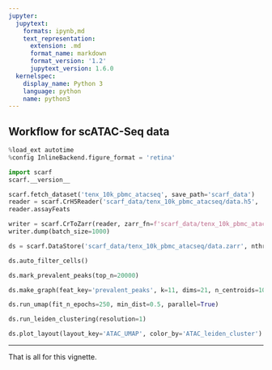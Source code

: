 ```yaml
---
jupyter:
  jupytext:
    formats: ipynb,md
    text_representation:
      extension: .md
      format_name: markdown
      format_version: '1.2'
      jupytext_version: 1.6.0
  kernelspec:
    display_name: Python 3
    language: python
    name: python3
---
```


## Workflow for scATAC-Seq data

```python
%load_ext autotime
%config InlineBackend.figure_format = 'retina'

import scarf
scarf.__version__
```

```python
scarf.fetch_dataset('tenx_10k_pbmc_atacseq', save_path='scarf_data')
reader = scarf.CrH5Reader('scarf_data/tenx_10k_pbmc_atacseq/data.h5', 'atac')
reader.assayFeats
```

```python
writer = scarf.CrToZarr(reader, zarr_fn=f'scarf_data/tenx_10k_pbmc_atacseq/data.zarr', chunk_size=(1000, 2000))
writer.dump(batch_size=1000)
```

```python
ds = scarf.DataStore('scarf_data/tenx_10k_pbmc_atacseq/data.zarr', nthreads=4)
```

```python
ds.auto_filter_cells()
```

```python
ds.mark_prevalent_peaks(top_n=20000)
```

```python
ds.make_graph(feat_key='prevalent_peaks', k=11, dims=21, n_centroids=1000)
```

```python
ds.run_umap(fit_n_epochs=250, min_dist=0.5, parallel=True)
```

```python
ds.run_leiden_clustering(resolution=1)
```

```python
ds.plot_layout(layout_key='ATAC_UMAP', color_by='ATAC_leiden_cluster')
```

---
That is all for this vignette.
